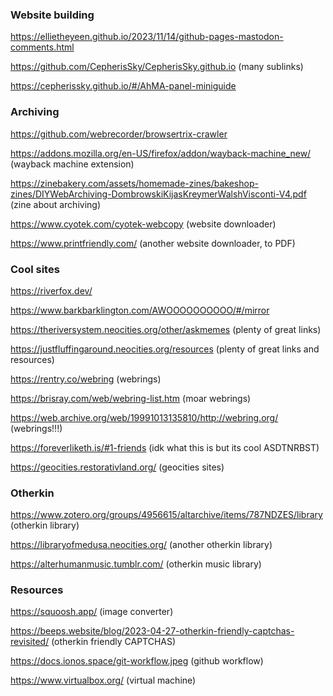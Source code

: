 
### Website building
https://ellietheyeen.github.io/2023/11/14/github-pages-mastodon-comments.html

https://github.com/CepherisSky/CepherisSky.github.io (many sublinks)

https://cepherissky.github.io/#/AhMA-panel-miniguide

### Archiving
https://github.com/webrecorder/browsertrix-crawler

https://addons.mozilla.org/en-US/firefox/addon/wayback-machine_new/ (wayback machine extension)

https://zinebakery.com/assets/homemade-zines/bakeshop-zines/DIYWebArchiving-DombrowskiKijasKreymerWalshVisconti-V4.pdf (zine about archiving)

https://www.cyotek.com/cyotek-webcopy (website downloader)

https://www.printfriendly.com/ (another website downloader, to PDF)

### Cool sites
https://riverfox.dev/

https://www.barkbarklington.com/AWOOOOOOOOOO/#/mirror

https://theriversystem.neocities.org/other/askmemes (plenty of great links)

https://justfluffingaround.neocities.org/resources (plenty of great links and resources)

https://rentry.co/webring (webrings)

https://brisray.com/web/webring-list.htm (moar webrings)

https://web.archive.org/web/19991013135810/http://webring.org/ (webrings!!!)

https://foreverliketh.is/#1-friends (idk what this is but its cool ASDTNRBST)

https://geocities.restorativland.org/ (geocities sites)

### Otherkin
https://www.zotero.org/groups/4956615/altarchive/items/787NDZES/library (otherkin library)

https://libraryofmedusa.neocities.org/ (another otherkin library)

https://alterhumanmusic.tumblr.com/ (otherkin music library)

### Resources
https://squoosh.app/ (image converter)

https://beeps.website/blog/2023-04-27-otherkin-friendly-captchas-revisited/ (otherkin friendly CAPTCHAS)

https://docs.ionos.space/git-workflow.jpeg (github workflow)

https://www.virtualbox.org/ (virtual machine)
